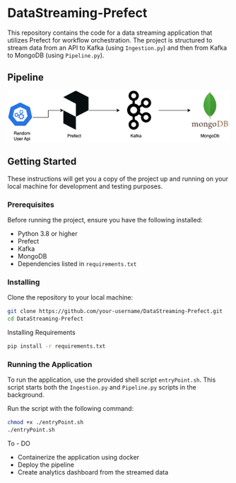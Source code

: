# DataStreaming-Prefect

This repository contains the code for a data streaming application that utilizes Prefect for workflow orchestration. The project is structured to stream data from an API to Kafka (using `Ingestion.py`) and then from Kafka to MongoDB (using `Pipeline.py`).

## Pipeline
![Data Streaming Pipeline](pipeline.png)

## Getting Started

These instructions will get you a copy of the project up and running on your local machine for development and testing purposes.

### Prerequisites

Before running the project, ensure you have the following installed:
- Python 3.8 or higher
- Prefect
- Kafka
- MongoDB
- Dependencies listed in `requirements.txt`

### Installing

Clone the repository to your local machine:

```bash
git clone https://github.com/your-username/DataStreaming-Prefect.git
cd DataStreaming-Prefect
```

Installing Requirements 

```bash
pip install -r requirements.txt
```

### Running the Application
To run the application, use the provided shell script `entryPoint.sh`. This script starts both the `Ingestion.py` and `Pipeline.py` scripts in the background.

Run the script with the following command:

```bash
chmod +x ./entryPoint.sh
./entryPoint.sh
```

To - DO

- Containerize the application using docker
- Deploy the pipeline
- Create analytics dashboard from the streamed data